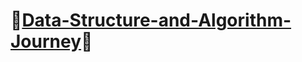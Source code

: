 # 🎉[Data-Structure-and-Algorithm-Journey](https://github.com/raingrain/data-structure-and-algorithm-journey/)🎉
